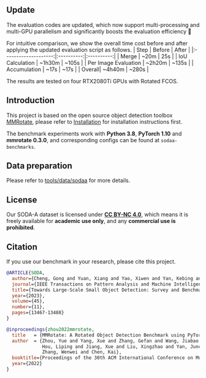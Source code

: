 ## Update
The evaluation codes are updated, which now support multi-processing and multi-GPU parallelism and significantly boosts the evaluation efficiency 🚀

For intuitive comparison, we show the overall time cost before and after applying the updated evaluation script as follows.
| Step | Before | After |
|:--------------------:|:----------:|:----------:|
| Merge | ~20m | 25s |
| IoU Calculation | ~1h30m | ~105s  |
| Per Image Evaluation | ~2h20m  | ~135s |
| Accumulation | ~17s | ~17s |
| Overall| ~4h40m | ~280s  |

The results are tested on four RTX2080Ti GPUs with Rotated FCOS.

## Introduction

This project is based on the open source object detection toolbox [MMRotate](https://github.com/open-mmlab/mmrotate), please refer to [Installation](https://mmrotate.readthedocs.io/en/latest/install.html) for installation instructions first.

The benchmark experiments work with **Python 3.8**, **PyTorch 1.10** and **mmrotate 0.3.0**, and corresponding configs can be found at `sodaa-benchmarks`. 

## Data preparation
Please refer to [tools/data/sodaa](https://github.com/shaunyuan22/SODA-mmrotate/tree/main/tools/data/sodaa) for more details.

 ## **License**
Our SODA-A dataset is licensed under [**CC BY-NC 4.0**](https://creativecommons.org/licenses/by-nc/4.0/), which means it is freely available for **academic use only**, and any **commercial use is prohibited**.

## Citation

If you use our benchmark in your research, please cite this project.


```bibtex
@ARTICLE{SODA,
  author={Cheng, Gong and Yuan, Xiang and Yao, Xiwen and Yan, Kebing and Zeng, Qinghua and Xie, Xingxing and Han, Junwei},
  journal={IEEE Transactions on Pattern Analysis and Machine Intelligence}, 
  title={Towards Large-Scale Small Object Detection: Survey and Benchmarks}, 
  year={2023},
  volume={45},
  number={11},
  pages={13467-13488}
}

```

```bibtex
@inproceedings{zhou2022mmrotate,
  title   = {MMRotate: A Rotated Object Detection Benchmark using PyTorch},
  author  = {Zhou, Yue and Yang, Xue and Zhang, Gefan and Wang, Jiabao and Liu, Yanyi and
             Hou, Liping and Jiang, Xue and Liu, Xingzhao and Yan, Junchi and Lyu, Chengqi and
             Zhang, Wenwei and Chen, Kai},
  booktitle={Proceedings of the 30th ACM International Conference on Multimedia},
  year={2022}
}
```
